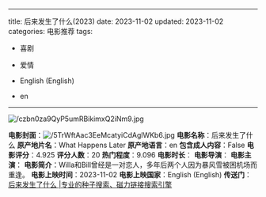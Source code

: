 
---
title: 后来发生了什么(2023)
date: 2023-11-02
updated: 2023-11-02
categories: 电影推荐
tags:

- 喜剧
- 爱情

- English (English)
- en
---

<img src="https://image.tmdb.org/t/p/original/czbn0za9QyP5umRBikimxQ2iNm9.jpg" alt="/czbn0za9QyP5umRBikimxQ2iNm9.jpg" title="/czbn0za9QyP5umRBikimxQ2iNm9.jpg">

**电影封面**：<img src="https://image.tmdb.org/t/p/w200/5TrWftAac3EeMcatyiCdAglWKb6.jpg" alt="/5TrWftAac3EeMcatyiCdAglWKb6.jpg" title="/5TrWftAac3EeMcatyiCdAglWKb6.jpg">
**电影名称**：后来发生了什么
**原产地片名**：What Happens Later
**原产地语言**：en
**包含成人内容**：False
**电影评分**：4.925
**评分人数**：20
**热门程度**：9.096
**电影时长**：
**电影导演**：
**电影主演**：
**电影简介**：Willa和Bill曾经是一对恋人，多年后两个人因为暴风雪被困机场而重逢。
**电影上映时间**：2023-11-02
**电影上映国家**：English (English)
**传送门**：[后来发生了什么 |专业的种子搜索、磁力链接搜索引擎](https://movie.amd794.com:2083/?search=What%20Happens%20Later&ordering=&mode=match_phrase&page_size=10&page=1)

